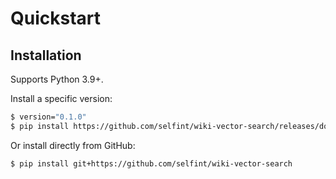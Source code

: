 # Quickstart

## Installation

Supports Python 3.9+.

Install a specific version:

```sh
$ version="0.1.0"
$ pip install https://github.com/selfint/wiki-vector-search/releases/download/$version/wiki_vector_search-$version-py3-none-any.whl
```

Or install directly from GitHub:

```sh
$ pip install git+https://github.com/selfint/wiki-vector-search
```
